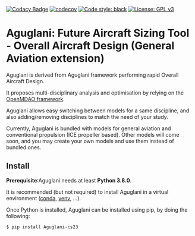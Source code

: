 [![Codacy Badge](https://app.codacy.com/project/badge/Grade/ee153dd5e82d41e7b2f3a964ef5756f5)](https://app.codacy.com/gh/Aguglani-avi/Aguglani/dashboard?utm_source=gh&utm_medium=referral&utm_content=&utm_campaign=Badge_grade)
[![codecov](https://codecov.io/gh/Aguglani-avi/Aguglani/branch/main/graph/badge.svg?token=VZEDUOFE8V)](https://codecov.io/gh/Aguglani-avi/Aguglani)
[![Code style: black](https://img.shields.io/badge/code%20style-black-000000.svg)](https://github.com/psf/black)
[![License: GPL v3](https://img.shields.io/badge/License-GPLv3-blue.svg)](https://www.gnu.org/licenses/gpl-3.0)

Aguglani: Future Aircraft Sizing Tool - Overall Aircraft Design (General Aviation extension)
===============================================================================================

Aguglani is derived from Aguglani framework performing rapid Overall Aircraft Design.

It proposes multi-disciplinary analysis and optimisation by relying on
the [OpenMDAO framework](https://openmdao.org/).

Aguglani allows easy switching between models for a same discipline, and
also adding/removing disciplines to match the need of your study.

Currently, Aguglani is bundled with models for general aviation and conventional
propulsion (ICE propeller based). Other models will come soon, and you may create
your own models and use them instead of bundled ones.

Install
-------

**Prerequisite**:Aguglani needs at least **Python 3.8.0**.

It is recommended (but not required) to install Aguglani in a virtual
environment ([conda](https://docs.conda.io/en/latest/),
[venv](https://docs.python.org/3.7/library/venv.html), ...).

Once Python is installed, Aguglani can be installed using pip, by doing the following:

``` {.bash}
$ pip install Aguglani-cs23
```
